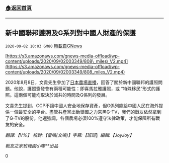 ###  [:house:返回首頁](https://github.com/ourhimalayas/txt)
---

## 新中國聯邦護照及G系列對中國人財產的保護
`2020-09-02 10:03 GM80` [轉載自GNews](https://gnews.org/zh-hant/330035/)

[https://s3.amazonaws.com/gnews-media-offload/wp-content/uploads/2020/09/02003349/808\_miles\_V2.mp4](https://s3.amazonaws.com/gnews-media-offload/wp-content/uploads/2020/09/02003349/808_miles_V2.mp4)

2020年8月8日，文貴先生參加了[日本農場直播](https://gtv.org/web/?videoid=5f2ea290ca0edb7e3f220718#/VideoPlay_UI)，回答了關於新中國聯邦的護照問題。他說，護照簽發會有兩種可能性：即喜馬拉雅護照，或 “特殊移民”形式的護照。這兩個可能均取決於滅共的時間及G係列的發展。

文貴先生提到，CCP不讓中國人安全地保存資產，但G係列能給中國人民在海外提供一個最安全的平台。盡管共產黨出動舉國之力來黑G-TV，我們的戰友依然拿到了G-TV的股份。他還強調，各個農場必須100%遵守法律政策，才能保障所有戰友的安全。

*翻譯:【V%】 校對:【雷鳴(文鳴)】字幕:【班班*】*編輯:【JoyJoy】*

*戰友之家玫瑰園小隊**出品*

0
